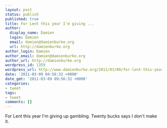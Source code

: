 ```yaml
---
layout: post
status: publish
published: true
title: For Lent this year I'm giving ...
author:
  display_name: Damien
  login: Damien
  email: damien@damienburke.org
  url: http://damienburke.org
author_login: Damien
author_email: damien@damienburke.org
author_url: http://damienburke.org
wordpress_id: 1359
wordpress_url: http://www.damienburke.org/2011/03/09/for-lent-this-year-im-giving/
date: '2011-03-09 04:56:32 +0000'
date_gmt: '2011-03-09 09:56:32 +0000'
categories:
- tweet
tags:
- tweet
comments: []
---
```

<p>For Lent this year I'm giving up gambling. Twenty bucks says I don't make it.</p>
